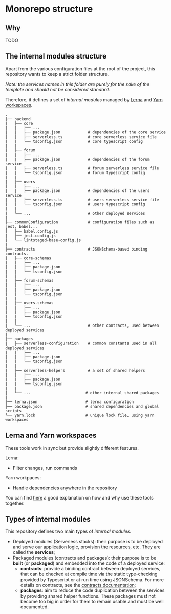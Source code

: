 # Monorepo structure

## Why

TODO

## The internal modules structure

Apart from the various configuration files at the root of the project, this repository wants to keep a strict folder structure.

_Note: the services names in this folder are purely for the sake of the template and should not be considered standard._

Therefore, it defines a set of _internal modules_ managed by [Lerna](https://lerna.js.org/) and [Yarn workspaces](https://classic.yarnpkg.com/lang/en/docs/workspaces/).

```
.
├── backend
|   ├── core
|   |   ├── ...
|   |   ├── package.json            # dependencies of the core service
|   |   ├── serverless.ts           # core serverless service file
|   |   └── tsconfig.json           # core typescript config
|   |
|   ├── forum
|   |   ├── ...
|   |   ├── package.json            # dependencies of the forum service
|   |   ├── serverless.ts           # forum serverless service file
|   |   └── tsconfig.json           # forum typescript config
|   |
|   ├── users
|   |   ├── ...
|   |   ├── package.json            # dependencies of the users service
|   |   ├── serverless.ts           # users serverless service file
|   |   └── tsconfig.json           # users typescript config
|   |
|   └── ...                         # other deployed services
|
├── commonConfiguration             # configuration files such as jest, babel...
|   ├── babel.config.js
|   ├── jest.config.js
|   └── lintstaged-base-config.js
|
├── contracts                       # JSONSchema-based binding contracts.
|   ├── core-schemas
|   |   ├── ...
|   |   ├── package.json
|   |   └── tsconfig.json
|   |
|   ├── forum-schemas
|   |   ├── ...
|   |   ├── package.json
|   |   └── tsconfig.json
|   |
|   ├── users-schemas
|   |   ├── ...
|   |   ├── package.json
|   |   └── tsconfig.json
|   |
|   └── ...                         # other contracts, used between deployed services
|
├── packages
|   ├── serverless-configuration    # common constants used in all deployed services
|   |   ├── ...
|   |   ├── package.json
|   |   └── tsconfig.json
|   |
|   ├── serverless-helpers          # a set of shared helpers
|   |   ├── ...
|   |   ├── package.json
|   |   └── tsconfig.json
|   |
|   └── ...                        # other internal shared packages
|
├── lerna.json                     # lerna configuration
├── package.json                   # shared dependencies and global scripts
└── yarn.lock                      # unique lock file, using yarn workspaces

```

## Lerna and Yarn workspaces

These tools work in sync but provide slightly different features.

Lerna:

- Filter changes, run commands

Yarn workpaces:

- Handle dependencies anywhere in the repository

You can find [here](https://doppelmutzi.github.io/monorepo-lerna-yarn-workspaces/) a good explanation on how and why use these tools together.

## Types of internal modules

This repository defines two main types of _internal modules_.

- Deployed modules (Serverless stacks): their purpose is to be deployed and serve our application logic, provision the resources, etc. They are called the **services**;
- Packaged modules (contracts and packages): their purpose is to be **built** (or **packaged**) and embedded into the code of a deployed service:
  - **contracts**: provide a binding contract between deployed services, that can be checked at compile time via the static type-checking provided by Typescript or at run time using JSONSchema. For more details on contracts, see the [contracts documentation](./contracts.md);
  - **packages**: aim to reduce the code duplication between the services by providing shared helper functions. These packages must not become too big in order for them to remain usable and must be well documented.
